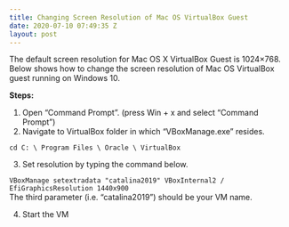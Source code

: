 ```yaml
---
title: Changing Screen Resolution of Mac OS VirtualBox Guest
date: 2020-07-10 07:49:35 Z
layout: post
---
```


The default screen resolution for Mac OS X VirtualBox Guest is 1024×768.\
Below shows how to change the screen resolution of Mac OS VirtualBox guest running on Windows 10.


**Steps:**

1. Open “Command Prompt”. (press Win + x and select “Command Prompt”)
2. Navigate to VirtualBox folder in which “VBoxManage.exe” resides.

<code>cd C: \ Program Files \ Oracle \ VirtualBox</code>

3. Set resolution by typing the command below.

<code>VBoxManage setextradata "catalina2019" VBoxInternal2 / EfiGraphicsResolution 1440x900</code>\
The third parameter (i.e. “catalina2019”) should be your VM name.

4. Start the VM